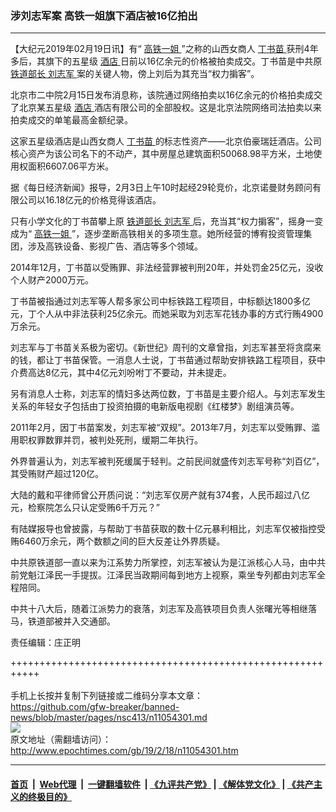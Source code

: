 ### 涉刘志军案 高铁一姐旗下酒店被16亿拍出
------------------------

<p>
 【大纪元2019年02月19日讯】有“
 <a href="http://www.epochtimes.com/gb/tag/%E9%AB%98%E9%93%81%E4%B8%80%E5%A7%90.html">
  高铁一姐
 </a>
 ”之称的山西女商人
 <a href="http://www.epochtimes.com/gb/tag/%E4%B8%81%E4%B9%A6%E8%8B%97.html">
  丁书苗
 </a>
 获刑4年多后，其旗下的五星级
 <a href="http://www.epochtimes.com/gb/tag/%E9%85%92%E5%BA%97.html">
  酒店
 </a>
 日前以16亿余元的价格被拍卖成交。丁书苗是中共原
 <a href="http://www.epochtimes.com/gb/tag/%E9%93%81%E9%81%93%E9%83%A8%E9%95%BF.html">
  铁道部长
 </a>
 <a href="http://www.epochtimes.com/gb/tag/%E5%88%98%E5%BF%97%E5%86%9B.html">
  刘志军
 </a>
 案的关键人物，傍上刘后为其充当“权力掮客”。
</p>
<p>
 北京市二中院2月15日发布消息称，该院通过网络拍卖以16亿余元的价格拍卖成交了北京某五星级
 <a href="http://www.epochtimes.com/gb/tag/%E9%85%92%E5%BA%97.html">
  酒店
 </a>
 酒店有限公司的全部股权。这是北京法院网络司法拍卖以来拍卖成交的单笔最高金额纪录。
</p>
<p>
 这家五星级酒店是山西女商人
 <a href="http://www.epochtimes.com/gb/tag/%E4%B8%81%E4%B9%A6%E8%8B%97.html">
  丁书苗
 </a>
 的标志性资产——北京伯豪瑞廷酒店。公司核心资产为该公司名下的不动产，其中房屋总建筑面积50068.98平方米，土地使用权面积6607.06平方米。
</p>
<p>
 据《每日经济新闻》报导，2月3日上午10时起经29轮竞价，北京诺曼财务顾问有限公司以16.18亿元的价格竞得该酒店。
</p>
<p>
 只有小学文化的丁书苗攀上原
 <a href="http://www.epochtimes.com/gb/tag/%E9%93%81%E9%81%93%E9%83%A8%E9%95%BF.html">
  铁道部长
 </a>
 <a href="http://www.epochtimes.com/gb/tag/%E5%88%98%E5%BF%97%E5%86%9B.html">
  刘志军
 </a>
 后，充当其“权力掮客”，摇身一变成为“
 <a href="http://www.epochtimes.com/gb/tag/%E9%AB%98%E9%93%81%E4%B8%80%E5%A7%90.html">
  高铁一姐
 </a>
 ”，逐步垄断高铁相关的多项生意。她所经营的博宥投资管理集团，涉及高铁设备、影视广告、酒店等多个领域。
</p>
<p>
 2014年12月，丁书苗以受贿罪、非法经营罪被判刑20年，并处罚金25亿元，没收个人财产2000万元。
</p>
<p>
 丁书苗被指通过刘志军等人帮多家公司中标铁路工程项目，中标额达1800多亿元，丁个人从中非法获利25亿余元。而她采取为刘志军花钱办事的方式行贿4900万余元。
</p>
<p>
 刘志军与丁书苗关系极为密切。《新世纪》周刊的文章曾指，刘志军甚至将贪腐来的钱，都让丁书苗保管。一消息人士说，丁书苗通过帮助安排铁路工程项目，获中介费高达8亿元，其中4亿元刘吩咐丁不要动，并未提走。
</p>
<p>
 另有消息人士称，刘志军的情妇多达两位数，丁书苗是主要介绍人。与刘志军发生关系的年轻女子包括由丁投资拍摄的电新版电视剧《红楼梦》剧组演员等。
</p>
<p>
 2011年2月，因丁书苗案发，刘志军被“双规”。2013年7月，刘志军以受贿罪、滥用职权罪数罪并罚，被判处死刑，缓期二年执行。
</p>
<p>
 外界普遍认为，刘志军被判死缓属于轻判。之前民间就盛传刘志军号称“刘百亿”，其受贿财产超过120亿。
</p>
<p>
 大陆的戴和平律师曾公开质问说：“刘志军仅房产就有374套，人民币超过八亿元，检察院怎么只认定受贿6千万元？”
</p>
<p>
 有陆媒报导也曾披露，与帮助丁书苗获取的数十亿元暴利相比，刘志军仅被指控受贿6460万余元，两个数额之间的巨大反差让外界质疑。
</p>
<p>
 中共原铁道部一直以来为江系势力所掌控，刘志军被认为是江派核心人马，由中共前党魁江泽民一手提拔。江泽民当政期间每到地方上视察，乘坐专列都由刘志军全程陪同。
</p>
<p>
 中共十八大后，随着江派势力的衰落，刘志军及高铁项目负责人张曙光等相继落马，铁道部被并入交通部。
</p>
<p>
 责任编辑：庄正明
</p>

+++++++++++++++++++++++++++++++++++++++++++++++++++++++++++<br/><br/>
手机上长按并复制下列链接或二维码分享本文章：<br/>
https://github.com/gfw-breaker/banned-news/blob/master/pages/nsc413/n11054301.md <br/>
<a href='https://github.com/gfw-breaker/banned-news/blob/master/pages/nsc413/n11054301.md'><img src='https://github.com/gfw-breaker/banned-news/blob/master/pages/nsc413/n11054301.md.png'/></a> <br/>
原文地址（需翻墙访问）：http://www.epochtimes.com/gb/19/2/18/n11054301.htm


------------------------
#### [首页](https://github.com/gfw-breaker/banned-news/blob/master/README.md) &nbsp;|&nbsp; [Web代理](https://github.com/labour-camp/helloworld) &nbsp;|&nbsp; [一键翻墙软件](https://github.com/gfw-breaker/nogfw/blob/master/README.md) &nbsp;| [《九评共产党》](https://github.com/gfw-breaker/9ping.md/blob/master/README.md#九评之一评共产党是什么) | [《解体党文化》](https://github.com/gfw-breaker/jtdwh.md/blob/master/README.md) | [《共产主义的终极目的》](https://github.com/gfw-breaker/gczydzjmd.md/blob/master/README.md)

